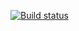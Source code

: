 [![Build status](https://ci.appveyor.com/api/projects/status/gyxptc81p6mtvun7?svg=true)](https://ci.appveyor.com/project/zolfjk/homework-automatization-4-1)